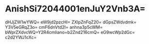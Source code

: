 # AnishSi72044001enJuY2Vnb3A=
dHJjZW1wYWQ=
eW9jd2pzcHI=
ZXlpZnFqZ20=
dGpsZWdvdmk=
Y3V5eGRqZ3o=
cmF6dnVtd2I=
anhna3p5cWM=
bWprZXdvcWQ=Y2R4cmliano=b2Znd216cmQ=
eG9wcWp2dGc=
c2d2YWJ1cXc=
